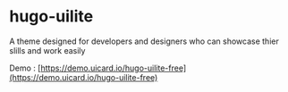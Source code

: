 # hugo-uilite

A theme designed for developers and designers who can showcase thier slills and work easily

Demo : [https://demo.uicard.io/hugo-uilite-free](https://demo.uicard.io/hugo-uilite-free)
